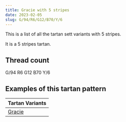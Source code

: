 ```yaml
---
title: Gracie with 5 stripes
date: 2023-02-05
slug: G/94/R6/G12/B70/Y/6
---
```

This is a list of all the tartan sett variants with 5 stripes.

It is a 5 stripes tartan.


## Thread count
G/94 R6 G12 B70 Y/6

## Examples of this tartan pattern

| Tartan Variants |
|---------------|
| [Gracie](/variants/g/94/r6/g12/b70/y/6-b304080-g008000-rc00000-yf0c000)||
